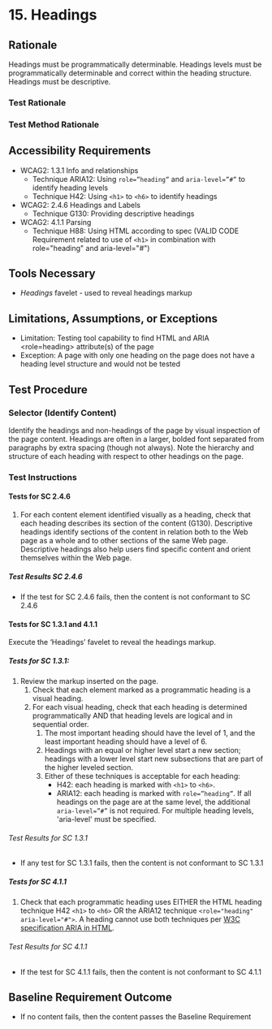 # 15. Headings
## Rationale
Headings must be programmatically determinable. Headings levels must be programmatically determinable and correct within the heading structure. Headings must be descriptive.

### Test Rationale

### Test Method Rationale

## Accessibility Requirements
* WCAG2: 1.3.1 Info and relationships
    * Technique ARIA12: Using `role=”heading”` and `aria-level=”#”` to identify heading levels
    * Technique H42: Using `<h1>` to `<h6>` to identify headings
* WCAG2: 2.4.6 Headings and Labels
    * Technique G130: Providing descriptive headings 
* WCAG2: 4.1.1 Parsing 
    * Technique H88: Using HTML according to spec (VALID CODE Requirement related to use of `<h1>` in combination with role="heading" and aria-level="#")

## Tools Necessary
* *Headings* favelet - used to reveal headings markup
    
## Limitations, Assumptions, or Exceptions
* Limitation: Testing tool capability to find HTML <H> and ARIA <role=heading> attribute(s) of the page
* Exception: A page with only one heading on the page does not have a heading level structure and would not be tested

## Test Procedure
### Selector (Identify Content)
Identify the headings and non-headings of the page by visual inspection of the page content. Headings are often in a larger, bolded font separated from paragraphs by extra spacing (though not always). Note the hierarchy and structure of each heading with respect to other headings on the page.

### Test Instructions

#### Tests for SC 2.4.6
1. For each content element identified visually as a heading, check that each heading describes its section of the content (G130). Descriptive headings identify sections of the content in relation both to the Web page as a whole and to other sections of the same Web page. Descriptive headings also help users find specific content and orient themselves within the Web page.
##### Test Results SC 2.4.6
* If the test for SC 2.4.6 fails, then the content is not conformant to SC 2.4.6

#### Tests for SC 1.3.1 and 4.1.1
Execute the ‘Headings’ favelet to reveal the headings markup.
##### Tests for SC 1.3.1:
1. Review the markup inserted on the page.
   1. Check that each element marked as a programmatic heading is a visual heading.
   1. For each visual heading, check that each heading is determined programmatically AND that heading levels are logical and in sequential order. 
      1. The most important heading should have the level of 1, and the least important heading should have a level of 6. 
      1. Headings with an equal or higher level start a new section; headings with a lower level start new subsections that are part of the higher leveled section. 
      1. Either of these techniques is acceptable for each heading:
            * H42: each heading is marked with `<h1>` to `<h6>`.
            * ARIA12: each heading is marked with `role=”heading”`. If all headings on the page are at the same level, the additional `aria-level=”#”` is not required. For multiple heading levels, 'aria-level' must be specified.
###### Test Results for SC 1.3.1
* If any test for SC 1.3.1 fails, then the content is not conformant to SC 1.3.1

##### Tests for SC 4.1.1
1. Check that each programmatic heading uses EITHER the HTML heading technique H42 `<h1>` to `<h6>` OR the ARIA12 technique `<role="heading" aria-level="#">`. A heading cannot use both techniques per [W3C specification ARIA in HTML](http://w3c.github.io/html-aria/#docconformance).
###### Test Results for SC 4.1.1
* If the test for SC 4.1.1 fails, then the content is not conformant to SC 4.1.1

## Baseline Requirement Outcome
* If no content fails, then the content passes the Baseline Requirement
